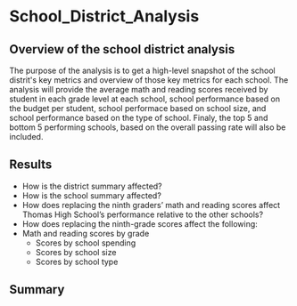# School_District_Analysis

## Overview of the school district analysis
The purpose of the analysis is to get a high-level snapshot of the school distrit's key metrics and overview of those key metrics for each school. The analysis will provide the average math and reading scores received by student in each grade level at each school, school performance based on the budget per student, school performace based on school size, and school performance based on the type of school. Finaly, the top 5 and bottom 5 performing schools, based on the overall passing rate will also be included.

## Results
- How is the district summary affected?
- How is the school summary affected?
- How does replacing the ninth graders’ math and reading scores affect Thomas High School’s performance relative to the other schools?
- How does replacing the ninth-grade scores affect the following:
- Math and reading scores by grade
  - Scores by school spending
  - Scores by school size
  - Scores by school type
  
## Summary